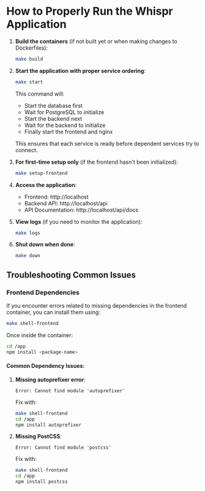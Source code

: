 # How to Properly Run the Whispr Application

1. **Build the containers** (if not built yet or when making changes to Dockerfiles):
   ```bash
   make build
   ```

2. **Start the application with proper service ordering**:
   ```bash
   make start
   ```
   This command will:
   - Start the database first
   - Wait for PostgreSQL to initialize
   - Start the backend next
   - Wait for the backend to initialize
   - Finally start the frontend and nginx
   
   This ensures that each service is ready before dependent services try to connect.

3. **For first-time setup only** (if the frontend hasn't been initialized):
   ```bash
   make setup-frontend
   ```

4. **Access the application**:
   - Frontend: http://localhost
   - Backend API: http://localhost/api
   - API Documentation: http://localhost/api/docs

5. **View logs** (if you need to monitor the application):
   ```bash
   make logs
   ```

6. **Shut down when done**:
   ```bash
   make down
   ```

## Troubleshooting Common Issues

### Frontend Dependencies

If you encounter errors related to missing dependencies in the frontend container, you can install them using:

```bash
make shell-frontend
```

Once inside the container:

```bash
cd /app
npm install <package-name>
```

#### Common Dependency Issues:

1. **Missing autoprefixer error**: 
   ```
   Error: Cannot find module 'autoprefixer'
   ```
   
   Fix with:
   ```bash
   make shell-frontend
   cd /app
   npm install autoprefixer
   ```

2. **Missing PostCSS**:
   ```
   Error: Cannot find module 'postcss'
   ```
   
   Fix with:
   ```bash
   make shell-frontend
   cd /app
   npm install postcss
   ```